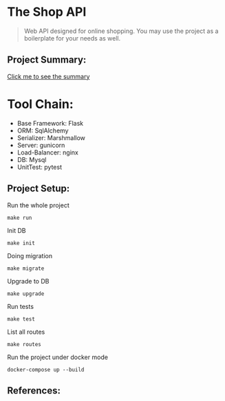 # The Shop API

> Web API designed for online shopping. You may use the project as a boilerplate for your needs as well.

## Project Summary:
[Click me to see the summary](SUMMARY.md)

# Tool Chain:
+ Base Framework: Flask
+ ORM: SqlAlchemy
+ Serializer: Marshmallow
+ Server: gunicorn
+ Load-Balancer: nginx
+ DB: Mysql
+ UnitTest: pytest

## Project Setup:
Run the whole project 
```
make run
```

Init DB
```
make init
```

Doing migration
```
make migrate
```

Upgrade to DB
```
make upgrade
```

Run tests
```
make test
```

List all routes
```
make routes
```

Run the project under docker mode
```
docker-compose up --build
```

## References:

